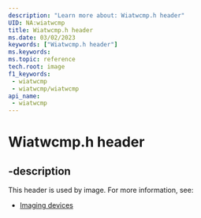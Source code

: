 ```yaml
---
description: "Learn more about: Wiatwcmp.h header"
UID: NA:wiatwcmp
title: Wiatwcmp.h header
ms.date: 03/02/2023
keywords: ["Wiatwcmp.h header"]
ms.keywords: 
ms.topic: reference
tech.root: image
f1_keywords:
 - wiatwcmp
 - wiatwcmp/wiatwcmp
api_name:
 - wiatwcmp
---
```


# Wiatwcmp.h header

## -description

This header is used by image. For more information, see:

- [Imaging devices](../_image/index.md)
